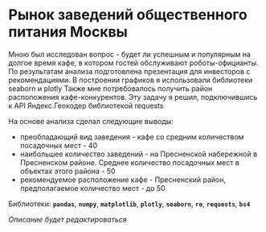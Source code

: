 # Рынок заведений общественного питания Москвы
Мною был исследован вопрос - будет ли успешным и популярным на долгое время кафе, в котором гостей обслуживают роботы-официанты. По результатам анализа подготовлена презентация для инвесторов с рекомендациями. В построении графиков я использовали библиотеки seaborn и plotly Также мне потребовалось получить район расположения кафе-конкурентов. Эту задачу я решил, подключившись к API Яндекс.Геокодер библиотекой requests

На основе анализа сделал следующие выводы:
- преобладающий вид заведения - кафе со средним количеством посадочных мест - 40
- наибольшее количество заведений - на Пресненской набережной в Пресненском районе. Среднее количество посадочных мест в объектах этого района - 50
- рекомендуемое расположение кафе - Пресненский район, предполагаемое количество мест - до 50

Библиотеки:
**`pandas`**, **`numpy`**, **`matplotlib`**, **`plotly`**, **`seaborn`**, **`re`**, **`requests`**, **`bs4`**


_Описание будет редактироваться_
